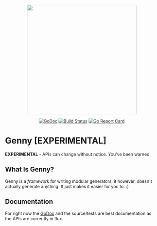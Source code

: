 <p align="center"><img src="https://github.com/gobuffalo/buffalo/blob/master/logo.svg" width="360"></p>

<p align="center">
<a href="https://godoc.org/github.com/gobuffalo/genny"><img src="https://godoc.org/github.com/gobuffalo/genny?status.svg" alt="GoDoc" /></a>
<a href="https://travis-ci.org/gobuffalo/genny"><img src="https://travis-ci.org/gobuffalo/genny.svg?branch=master" alt="Build Status" /></a>
<a href="https://goreportcard.com/report/github.com/gobuffalo/genny"><img src="https://goreportcard.com/badge/github.com/gobuffalo/genny" alt="Go Report Card" /></a>
</p>

# Genny [EXPERIMENTAL]

**EXPERIMENTAL** - APIs can change without notice. You've been warned.

## What Is Genny?

Genny is a _framework_ for writing modular generators, it however, doesn't actually generate anything. It just makes it easier for you to. :)

## Documentation

For right now the [GoDoc](https://godoc.org/github.com/gobuffalo/genny) and the source/tests are best documentation as the APIs are currently in flux.

